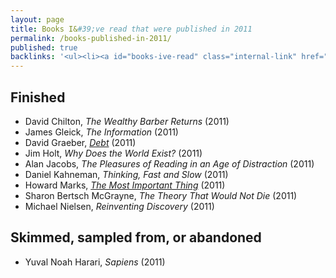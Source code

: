 ```yaml
---
layout: page
title: Books I&#39;ve read that were published in 2011
permalink: /books-published-in-2011/
published: true
backlinks: '<ul><li><a id="books-ive-read" class="internal-link" href="/books-ive-read/">Books I&#39;ve read</a></li></ul>'
---
```




## Finished 
* David Chilton, _The Wealthy Barber Returns_ (2011) 
* James Gleick, _The Information_ (2011) 
* David Graeber, _<a id="graeber-debt" class="internal-link" href="/graeber-debt/">Debt</a>_ (2011) 
* Jim Holt, _Why Does the World Exist?_ (2011) 
* Alan Jacobs, _The Pleasures of Reading in an Age of Distraction_ (2011) 
* Daniel Kahneman, _Thinking, Fast and Slow_ (2011) 
* Howard Marks, _<a id="marks-most-important-thing" class="internal-link" href="/marks-most-important-thing/">The Most Important Thing</a>_ (2011) 
* Sharon Bertsch McGrayne, _The Theory That Would Not Die_ (2011) 
* Michael Nielsen, _Reinventing Discovery_ (2011) 


## Skimmed, sampled from, or abandoned 
* Yuval Noah Harari, _Sapiens_ (2011) 
